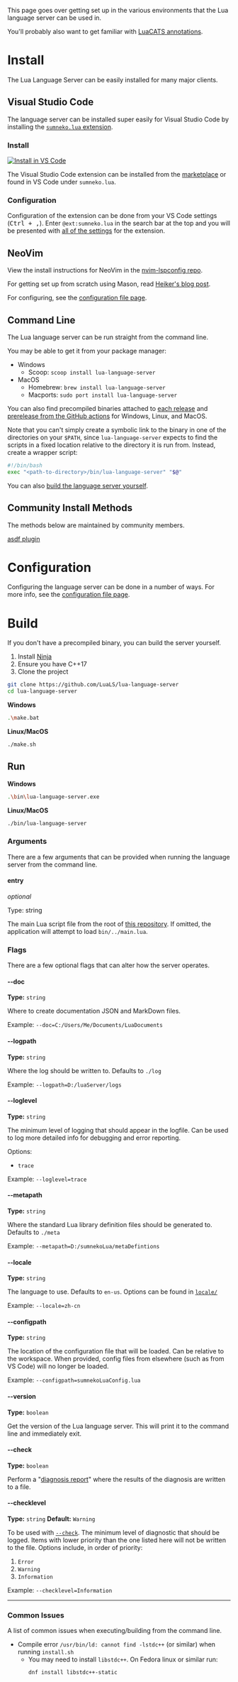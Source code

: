 This page goes over getting set up in the various environments that the Lua language server can be used in.

You'll probably also want to get familiar with [LuaCATS annotations](https://github.com/LuaLS/lua-language-server/wiki/Annotations).


# Install
The Lua Language Server can be easily installed for many major clients.

## Visual Studio Code
The language server can be installed super easily for Visual Studio Code by installing the [`sumneko.lua` extension](https://marketplace.visualstudio.com/items?itemName=sumneko.lua).

### Install
[![Install in VS Code](https://img.shields.io/badge/Install%20For-VS%20Code-blue?style=for-the-badge&logo=visualstudiocode "Install in VS Code")](https://marketplace.visualstudio.com/items?itemName=sumneko.lua)

The Visual Studio Code extension can be installed from the [marketplace](https://marketplace.visualstudio.com/items?itemName=sumneko.lua) or found in VS Code under `sumneko.lua`.

### Configuration
Configuration of the extension can be done from your VS Code settings (<kbd>Ctrl + ,</kbd>). Enter `@ext:sumneko.lua` in the search bar at the top and you will be presented with [all of the settings](https://github.com/LuaLS/lua-language-server/wiki/Settings) for the extension.

## NeoVim
View the install instructions for NeoVim in the [nvim-lspconfig repo](https://github.com/neovim/nvim-lspconfig/blob/master/doc/server_configurations.md#lua_ls).

For getting set up from scratch using Mason, read [Heiker's blog post](https://dev.to/vonheikemen/getting-started-with-neovims-native-lsp-client-in-the-year-of-2022-the-easy-way-bp3).

For configuring, see the [configuration file page](https://github.com/LuaLS/lua-language-server/wiki/Configuration-File).

## Command Line
The Lua language server can be run straight from the command line.

You may be able to get it from your package manager:

- Windows
  - Scoop: `scoop install lua-language-server`
- MacOS
  - Homebrew: `brew install lua-language-server`
  - Macports: `sudo port install lua-language-server`

You can also find precompiled binaries attached to [each release](https://github.com/LuaLS/lua-language-server/releases) and [prerelease from the GitHub actions](https://github.com/LuaLS/lua-language-server/actions) for Windows, Linux, and MacOS.

Note that you can't simply create a symbolic link to the binary in one of the directories on your `$PATH`, since `lua-language-server` expects to find the scripts in a fixed location relative to the directory it is run from. Instead, create a wrapper script:
```bash
#!/bin/bash
exec "<path-to-directory>/bin/lua-language-server" "$@"
```

You can also [build the language server yourself](#build).

## Community Install Methods
The methods below are maintained by community members.

[asdf plugin](https://github.com/bellini666/asdf-lua-language-server)

# Configuration
Configuring the language server can be done in a number of ways. For more info, see the [configuration file page](https://github.com/LuaLS/lua-language-server/wiki/Configuration-File).


# Build
If you don't have a precompiled binary, you can build the server yourself.

1. Install [Ninja](https://github.com/ninja-build/ninja/wiki/Pre-built-Ninja-packages)
2. Ensure you have C++17
3. Clone the project

```bash
git clone https://github.com/LuaLS/lua-language-server
cd lua-language-server
```

**Windows**

```bash
.\make.bat
```

**Linux/MacOS**

```bash
./make.sh
```


## Run

**Windows**
```bash
.\bin\lua-language-server.exe
```

**Linux/MacOS**
```bash
./bin/lua-language-server
```

### Arguments
There are a few arguments that can be provided when running the language server from the command line.

#### entry
*optional*

Type: string

The main Lua script file from the root of [this repository](https://github.com/LuaLS/lua-language-server/blob/master/main.lua). If omitted, the application will attempt to load `bin/../main.lua`.

### Flags
There are a few optional flags that can alter how the server operates.

#### --doc
**Type:** `string`

Where to create documentation JSON and MarkDown files.

Example: `--doc=C:/Users/Me/Documents/LuaDocuments`

#### --logpath
**Type:** `string`

Where the log should be written to. Defaults to `./log`

Example: `--logpath=D:/luaServer/logs`

#### --loglevel
**Type:** `string`

The minimum level of logging that should appear in the logfile. Can be used to log more detailed info for debugging and error reporting.

Options:
- `trace`

Example: `--loglevel=trace`

#### --metapath
**Type:** `string`

Where the standard Lua library definition files should be generated to. Defaults to `./meta`

Example: `--metapath=D:/sumnekoLua/metaDefintions`

#### --locale
**Type:** `string`

The language to use. Defaults to `en-us`. Options can be found in [`locale/`](https://github.com/LuaLS/lua-language-server/tree/master/locale)

Example: `--locale=zh-cn`

#### --configpath
**Type:** `string`

The location of the configuration file that will be loaded. Can be relative to the workspace. When provided, config files from elsewhere (such as from VS Code) will no longer be loaded.

Example: `--configpath=sumnekoLuaConfig.lua`

#### --version
**Type:** `boolean`

Get the version of the Lua language server. This will print it to the command line and immediately exit.

#### --check
**Type:** `boolean`

Perform a "[diagnosis report](https://github.com/LuaLS/lua-language-server/wiki/Diagnosis-Report)" where the results of the diagnosis are written to a file.

#### --checklevel
**Type:** `string`
**Default:** `Warning`

To be used with [`--check`](#-check). The minimum level of diagnostic that should be logged. Items with lower priority than the one listed here will not be written to the file. Options include, in order of priority:

1. `Error`
2. `Warning`
3. `Information`

Example: `--checklevel=Information`

---

### Common Issues
A list of common issues when executing/building from the command line.

- Compile error `/usr/bin/ld: cannot find -lstdc++` (or similar) when running `install.sh`
  - You may need to install `libstdc++`. On Fedora linux or similar run:
    ```bash
    dnf install libstdc++-static
    ```
